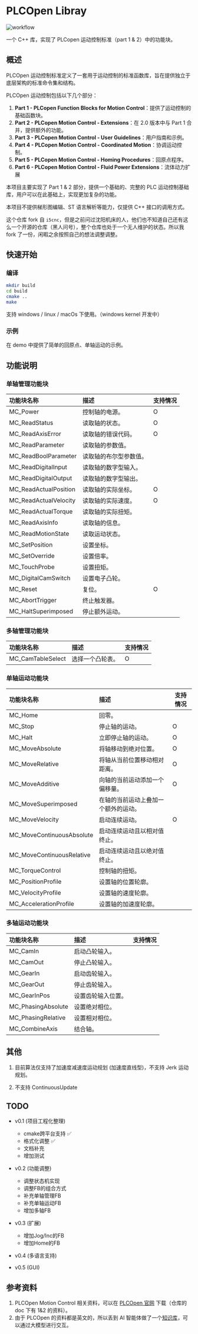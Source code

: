 # PLCOpen Libray
![workflow](https://github.com/lusipad/plcopen/actions/workflows/cmake-multi-platform.yml/badge.svg)

一个 C++ 库，实现了 PLCopen 运动控制标准（part 1 & 2）中的功能块。



## 概述

PLCOpen  运动控制标准定义了一套用于运动控制的标准函数库，旨在提供独立于底层架构的标准命令集和结构。

PLCOpen 运动控制包括以下几个部分：

1. **Part 1 - PLCopen Function Blocks for Motion Control**：提供了运动控制的基础函数块。
2. **Part 2 - PLCopen Motion Control - Extensions**：在 2.0 版本中与 Part 1 合并，提供额外的功能。
3. **Part 3 - PLCopen Motion Control - User Guidelines**：用户指南和示例。
4. **Part 4 - PLCopen Motion Control - Coordinated Motion**：协调运动控制。
5. **Part 5 - PLCopen Motion Control - Homing Procedures**：回原点程序。
6. **Part 6 - PLCopen Motion Control - Fluid Power Extensions**：流体动力扩展

本项目主要实现了 Part 1 & 2 部分，提供一个基础的、完整的 PLC 运动控制基础库，用户可以在此基础上，实现更加复杂的功能。

本项目不提供梯形图编辑、ST 语言解析等能力，仅提供 C++ 接口的调用方式。

这个仓库 fork 自 `i5cnc`，但是之前问过沈阳机床的人，他们也不知道自己还有这么一个开源的仓库（黑人问号），整个仓库也处于一个无人维护的状态。所以我 fork 了一份，闲暇之余按照自己的想法调整调整。

## 快速开始

### 编译

``` bash
mkdir build
cd build
cmake ..
make
```

支持 windows / linux / macOs 下使用。（windows kernel 开发中）

### 示例

在 demo 中提供了简单的回原点、单轴运动的示例。

## 功能说明

### 单轴管理功能块

| 功能块名称            | 描述                   | 支持情况 |
| :-------------------- | :--------------------- | -------- |
| MC_Power              | 控制轴的电源。         | O        |
| MC_ReadStatus         | 读取轴的状态。         | O        |
| MC_ReadAxisError      | 读取轴的错误代码。     | O        |
| MC_ReadParameter      | 读取轴的参数值。       |          |
| MC_ReadBoolParameter  | 读取轴的布尔型参数值。 |          |
| MC_ReadDigitalInput   | 读取轴的数字型输入。   |          |
| MC_ReadDigitalOutput  | 读取轴的数字型输出。   |          |
| MC_ReadActualPosition | 读取轴的实际坐标。     | O        |
| MC_ReadActualVelocity | 读取轴的实际速度。     | O        |
| MC_ReadActualTorque   | 读取轴的实际扭矩。     |          |
| MC_ReadAxisInfo       | 读取轴的信息。         |          |
| MC_ReadMotionState    | 读取运动状态。         |          |
| MC_SetPosition        | 设置坐标。             |          |
| MC_SetOverride        | 设置倍率。             |          |
| MC_TouchProbe         | 设置扭矩。             |          |
| MC_DigitalCamSwitch   | 设置电子凸轮。         |          |
| MC_Reset              | 复位。                 | O        |
| MC_AbortTrigger       | 终止触发器。           |          |
| MC_HaltSuperimposed   | 停止额外运动。         |          |

### 多轴管理功能块

| 功能块名称        | 描述             | 支持情况 |
| :---------------- | :--------------- | -------- |
| MC_CamTableSelect | 选择一个凸轮表。 | O        |

### 单轴运动功能块

| 功能块名称                | 描述                                 | 支持情况 |
| :------------------------ | :----------------------------------- | -------- |
| MC_Home                   | 回零。                               |          |
| MC_Stop                   | 停止轴的运动。                       | O        |
| MC_Halt                   | 立即停止轴的运动。                   | O        |
| MC_MoveAbsolute           | 将轴移动到绝对位置。                 | O        |
| MC_MoveRelative           | 将轴从当前位置移动相对距离。         | O        |
| MC_MoveAdditive           | 向轴的当前运动添加一个偏移量。       | O        |
| MC_MoveSuperimposed       | 在轴的当前运动上叠加一个额外的运动。 |          |
| MC_MoveVelocity           | 启动连续运动。                       | O        |
| MC_MoveContinuousAbsolute | 启动连续运动且以相对值终止。         |          |
| MC_MoveContinuousRelative | 启动连续运动且以绝对值终止。         |          |
| MC_TorqueControl          | 控制轴的扭矩。                       |          |
| MC_PositionProfile        | 设置轴的位置轮廓。                   |          |
| MC_VelocityProfile        | 设置轴的速度轮廓。                   |          |
| MC_AccelerationProfile    | 设置轴的加速度轮廓。                 |          |

### 多轴运动功能块

| 功能块名称         | 描述               | 支持情况 |
| :----------------- | :----------------- | -------- |
| MC_CamIn           | 启动凸轮输入。     |          |
| MC_CamOut          | 停止凸轮输入。     |          |
| MC_GearIn          | 启动齿轮输入。     |          |
| MC_GearOut         | 停止齿轮输入。     |          |
| MC_GearInPos       | 设置齿轮输入位置。 |          |
| MC_PhasingAbsolute | 设置绝对相位。     |          |
| MC_PhasingRelative | 设置相对相位。     |          |
| MC_CombineAxis     | 结合轴。           |          |

## 其他

1. 目前算法仅支持了加速度减速度运动规划 (加速度直线型)，不支持 Jerk 运动规划。

2. 不支持 ContinuousUpdate

   

## TODO

- v0.1 (项目工程化整理)
  - cmake跨平台支持 ✅️
  - 格式化调整 ✅️
  - 文档补充
  - 增加测试

- v0.2 (功能调整)
  - 调整状态机实现
  - 调整FB的组合方式
  - 补充单轴管理FB
  - 补充单轴运动FB
  - 增加多轴FB
- v0.3 (扩展)
  - 增加Jog/Inc的FB
  - 增加Home的FB
- v0.4 (多语言支持)
- v0.5 (GUI)






## 参考资料

1. PLCOpen Motion Control 相关资料，可以在 [PLCOpen 官网](https://plcopen.org/technical-activities/motion-control) 下载（仓库的 doc 下有 1&2 的资料）。
2. 由于 PLCOpen 的资料都是英文的，所以丢到 AI 智能体做了一个[知识库](https://chatglm.cn/agentShare?id=66c8b6c8b3232fbf83b14ecb)，可以通过大模型进行交互。